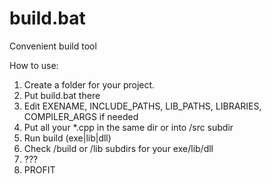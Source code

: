 # build.bat
Convenient build tool

How to use:

1. Create a folder for your project.
2. Put build.bat there
3. Edit EXENAME, INCLUDE_PATHS, LIB_PATHS, LIBRARIES, COMPILER_ARGS if needed
4. Put all your *.cpp in the same dir or into /src subdir
5. Run build (exe|lib|dll)
6. Check /build or /lib subdirs for your exe/lib/dll
7. ???
8. PROFIT
